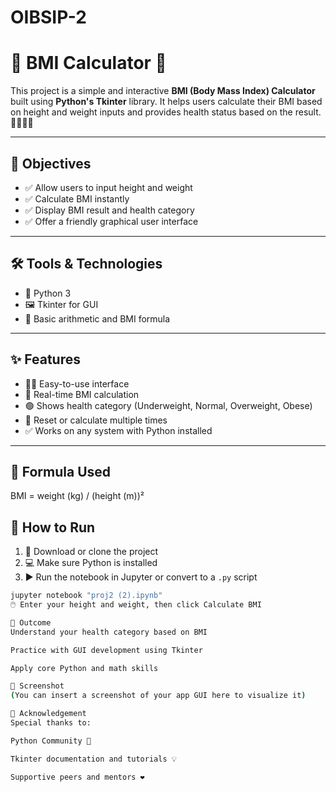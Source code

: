 # OIBSIP-2
# 🧮 BMI Calculator 💪

This project is a simple and interactive **BMI (Body Mass Index) Calculator** built using **Python's Tkinter** library. It helps users calculate their BMI based on height and weight inputs and provides health status based on the result. 🏃‍♂️🏃‍♀️

---

## 🎯 Objectives

- ✅ Allow users to input height and weight
- ✅ Calculate BMI instantly
- ✅ Display BMI result and health category
- ✅ Offer a friendly graphical user interface

---

## 🛠️ Tools & Technologies

- 🐍 Python 3
- 🖼️ Tkinter for GUI
- 🧠 Basic arithmetic and BMI formula

---

## ✨ Features

- 🧑‍💻 Easy-to-use interface
- 🧾 Real-time BMI calculation
- 🟢 Shows health category (Underweight, Normal, Overweight, Obese)
- 🔁 Reset or calculate multiple times
- ✅ Works on any system with Python installed

---

## 📐 Formula Used

BMI = weight (kg) / (height (m))²

## 🚀 How to Run

1. 🔽 Download or clone the project
2. 💻 Make sure Python is installed
3. ▶️ Run the notebook in Jupyter or convert to a `.py` script

```bash
jupyter notebook "proj2 (2).ipynb"
🖱️ Enter your height and weight, then click Calculate BMI

🎯 Outcome
Understand your health category based on BMI

Practice with GUI development using Tkinter

Apply core Python and math skills

📸 Screenshot
(You can insert a screenshot of your app GUI here to visualize it)

🙌 Acknowledgement
Special thanks to:

Python Community 🐍

Tkinter documentation and tutorials 💡

Supportive peers and mentors ❤️
